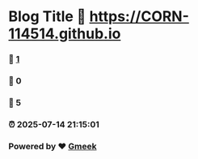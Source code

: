 # Blog Title :link: https://CORN-114514.github.io 
### :page_facing_up: [1](https://CORN-114514.github.io/tag.html) 
### :speech_balloon: 0 
### :hibiscus: 5 
### :alarm_clock: 2025-07-14 21:15:01 
### Powered by :heart: [Gmeek](https://github.com/Meekdai/Gmeek)
